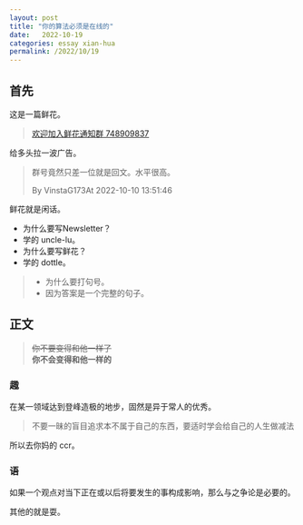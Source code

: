 ```yaml
---
layout: post
title: "你的算法必须是在线的"
date:   2022-10-19
categories: essay xian-hua
permalink: /2022/10/19
---
```


## 首先

这是一篇鲜花。

> [欢迎加入鲜花通知群 748909837](https://www.luogu.com.cn/blog/dottle/post-10-yue-8-ri-xian-hua)

给多头拉一波广告。

> 群号竟然只差一位就是回文。水平很高。  
> 
> By VinstaG173At 2022-10-10 13:51:46

鲜花就是闲话。

* 为什么要写Newsletter？
* 学的 uncle-lu。
* 为什么要写鲜花？
* 学的 dottle。

> * 为什么要打句号。
> * 因为答案是一个完整的句子。

## 正文

> ~~你不要变得和他一样了~~  
> **你不会变得和他一样的**

### 趣

在某一领域达到登峰造极的地步，固然是异于常人的优秀。

> 不要一昧的盲目追求本不属于自己的东西，要适时学会给自己的人生做减法

所以去你妈的 ccr。

### 语

如果一个观点对当下正在或以后将要发生的事构成影响，那么与之争论是必要的。

其他的就是耍。